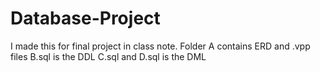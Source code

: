 # Database-Project
I made this for final project in class
note.
Folder A contains ERD and .vpp files
B.sql is the DDL
C.sql and D.sql is the DML
